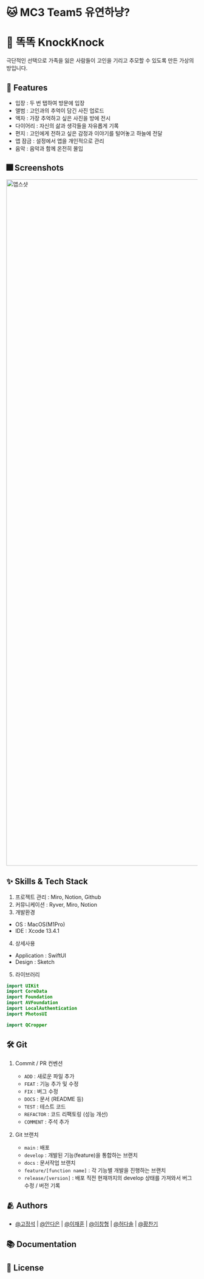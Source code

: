 # :cat: MC3 Team5 유연하냥?


# :iphone: 똑똑 KnockKnock

극단적인 선택으로 가족을 잃은 사람들이 고인을 기리고 추모할 수 있도록 만든 가상의 방입니다.


## :pushpin: Features

- 입장 : 두 번 탭하여 방문에 입장
- 앨범 : 고인과의 추억이 담긴 사진 업로드
- 액자 : 가장 추억하고 싶은 사진을 방에 전시
- 다이어리 : 자신의 삶과 생각들을 자유롭게 기록
- 편지 : 고인에게 전하고 싶은 감정과 이야기를 털어놓고 하늘에 전달
- 앱 잠금 : 설정에서 앱을 개인적으로 관리
- 음악 : 음악과 함께 온전히 몰입


## :fireworks: Screenshots

<img width="1808" alt="앱스샷" src="https://user-images.githubusercontent.com/96890040/182547411-d2189c81-0a0d-4b45-b5a0-372df5c3a83b.png">


## :sparkles: Skills & Tech Stack

1. 프로젝트 관리 : Miro, Notion, Github
2. 커뮤니케이션 : Ryver, Miro, Notion
3. 개발환경
- OS : MacOS(M1Pro)
- IDE : Xcode 13.4.1
4. 상세사용
- Application : SwiftUI
- Design : Sketch
5. 라이브러리
```swift
import UIKit
import CoreData
import Foundation
import AVFoundation
import LocalAuthentication
import PhotosUI

import QCropper
```


## :hammer_and_wrench: Git

1. Commit / PR 컨벤션
    - `ADD` : 새로운 파일 추가
    - `FEAT` : 기능 추가 및 수정
    - `FIX` : 버그 수정
    - `DOCS` : 문서 (README 등)
    - `TEST` : 테스트 코드
    - `REFACTOR` : 코드 리팩토링 (성능 개선)
    - `COMMENT` : 주석 추가

2. Git 브랜치
    - `main` : 배포
    - `develop` : 개발된 기능(feature)을 통합하는 브랜치
    - `docs` : 문서작업 브랜치
    - `feature/[function name]` : 각 기능별 개발을 진행하는 브랜치
    - `release/[version]` : 배포 직전 현재까지의 develop 상태를 가져와서 버그 수정 / 버전 기록


## :people_hugging: Authors

- [@고정석](https://github.com/gojeongseog) | [@안다은](https://github.com/dana0315) | [@이재훈](https://github.com/jaehoon9186) | [@이창형](https://github.com/LeeChangHyeong) | [@허다솔](https://github.com/hurdasol98) | [@황찬기](https://github.com/DevMizeKR)


## :books: Documentation


## :lock_with_ink_pen: License

